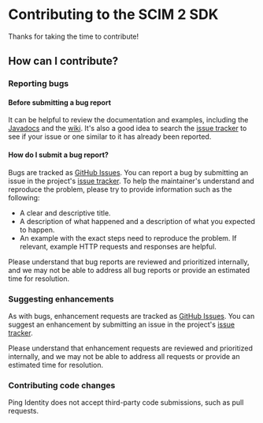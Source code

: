 # Contributing to the SCIM 2 SDK

Thanks for taking the time to contribute!

## How can I contribute?

### Reporting bugs

#### Before submitting a bug report

It can be helpful to review the documentation and examples, including the [Javadocs](https://javadoc.io/doc/com.unboundid.product.scim2/scim2-parent/) and the [wiki](https://github.com/pingidentity/scim2/wiki). It's also a good idea to search the [issue tracker](https://github.com/pingidentity/scim2/issues) to see if your issue or one similar to it has already been reported.

#### How do I submit a bug report?

Bugs are tracked as [GitHub Issues](https://guides.github.com/features/issues/). You can report a bug by submitting an issue in the project's [issue tracker](https://github.com/pingidentity/scim2/issues). To help the maintainer's understand and reproduce the problem, please try to provide information such as the following:

* A clear and descriptive title.
* A description of what happened and a description of what you expected to happen.
* An example with the exact steps need to reproduce the problem. If relevant, example HTTP requests and responses are helpful.

Please understand that bug reports are reviewed and prioritized internally, and we may not be able to address all bug reports or provide an estimated time for resolution. 

### Suggesting enhancements

As with bugs, enhancement requests are tracked as [GitHub Issues](https://guides.github.com/features/issues/). You can suggest an enhancement by submitting an issue in the project's [issue tracker](https://github.com/pingidentity/scim2/issues).

Please understand that enhancement requests are reviewed and prioritized internally, and we may not be able to address all requests or provide an estimated time for resolution.

### Contributing code changes

Ping Identity does not accept third-party code submissions, such as pull requests.
